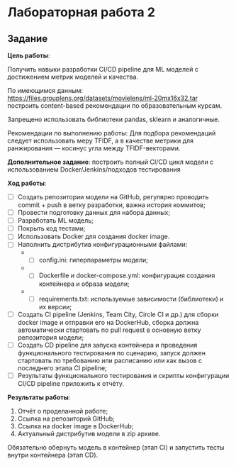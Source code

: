 # Лабораторная работа 2

## Задание

**Цель работы**:

Получить навыки разработки CI/CD pipeline для ML моделей с достижением метрик моделей и качества.

По имеющимся данным: https://files.grouplens.org/datasets/movielens/ml-20mx16x32.tar построить content-based рекомендации по образовательным курсам.

Запрещено использовать библиотеки pandas, sklearn и аналогичные.

Рекомендации по выполнению работы:
Для подбора рекомендаций следует использовать меру TFIDF, а в качестве метрики для ранжирования — косинус угла между TFIDF-векторами.

**Дополнительное задание**: построить полный CI/CD цикл модели с использованием Docker/Jenkins/подходов тестирования

**Ход работы**:

- [ ] Создать репозитории модели на GitHub, регулярно проводить commit + push в ветку разработки, важна история коммитов;
- [ ] Провести подготовку данных для набора данных;
- [ ] Разработать ML модель;
- [ ] Покрыть код тестами;
- [ ] Использовать Docker для создания docker image.
- [ ] Наполнить дистрибутив конфигурационными файлами:
    - - [ ] config.ini: гиперпараметры модели;
    - - [ ] Dockerfile и docker-compose.yml: конфигурация создания контейнера и образа модели;
    - - [ ] requirements.txt: используемые зависимости (библиотеки) и их версии;
- [ ] Создать CI pipeline (Jenkins, Team City, Circle CI и др.) для сборки docker image и отправки его на DockerHub, сборка должна автоматически стартовать по pull request в основную ветку репозитория модели;
- [ ] Создать CD pipeline для запуска контейнера и проведения функционального тестирования по сценарию, запуск должен стартовать по требованию или расписанию или как вызов с последнего этапа CI pipeline;
- [ ] Результаты функционального тестирования и скрипты конфигурации CI/CD pipeline приложить к отчёту.

**Результаты работы**:

1. Отчёт о проделанной работе;
2. Ссылка на репозиторий GitHub;
3. Ссылка на docker image в DockerHub;
4. Актуальный дистрибутив модели в zip архиве.

Обязательно обернуть модель в контейнер (этап CI) и запустить тесты внутри контейнера (этап CD).

